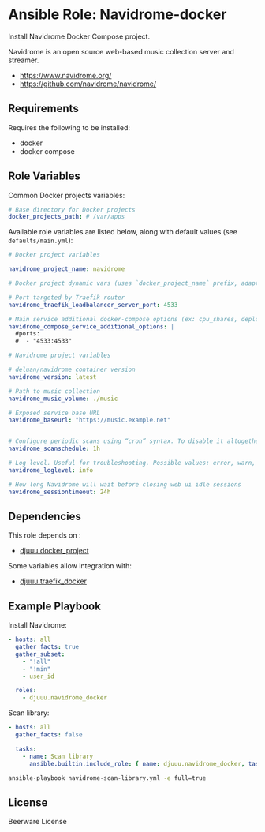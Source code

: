 Ansible Role: Navidrome-docker
==============================

Install Navidrome Docker Compose project.

Navidrome is an open source web-based music collection server and streamer.

- https://www.navidrome.org/
- https://github.com/navidrome/navidrome/

Requirements
------------

Requires the following to be installed:
- docker
- docker compose

Role Variables
--------------

Common Docker projects variables:

```yaml
# Base directory for Docker projects
docker_projects_path: # /var/apps
```

Available role variables are listed below, along with default values (see `defaults/main.yml`):

```yaml
# Docker project variables

navidrome_project_name: navidrome

# Docker project dynamic vars (uses `docker_project_name` prefix, adapt if overridden)

# Port targeted by Traefik router
navidrome_traefik_loadbalancer_server_port: 4533

# Main service additional docker-compose options (ex: cpu_shares, deploy, ...)
navidrome_compose_service_additional_options: |
  #ports:
  #  - "4533:4533"
```

```yaml
# Navidrome project variables

# deluan/navidrome container version
navidrome_version: latest

# Path to music collection
navidrome_music_volume: ./music

# Exposed service base URL
navidrome_baseurl: "https://music.example.net"


# Configure periodic scans using “cron” syntax. To disable it altogether, set it to "0"
navidrome_scanschedule: 1h

# Log level. Useful for troubleshooting. Possible values: error, warn, info, debug, trace
navidrome_loglevel: info

# How long Navidrome will wait before closing web ui idle sessions
navidrome_sessiontimeout: 24h
```

Dependencies
------------

This role depends on :
- [djuuu.docker_project](https://github.com/Djuuu/ansible-role-docker-project)

Some variables allow integration with:
- [djuuu.traefik_docker](https://github.com/Djuuu/ansible-role-traefik-docker)

Example Playbook
----------------

Install Navidrome:

```yaml
- hosts: all
  gather_facts: true
  gather_subset:
    - "!all"
    - "!min"
    - user_id

  roles:
    - djuuu.navidrome_docker
```

Scan library:

```yaml
- hosts: all
  gather_facts: false

  tasks:
    - name: Scan library
      ansible.builtin.include_role: { name: djuuu.navidrome_docker, tasks_from: scan }
```

```bash
ansible-playbook navidrome-scan-library.yml -e full=true
```

License
-------

Beerware License
